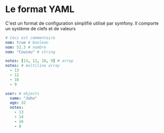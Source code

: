 # Le format YAML

C'est un format de configuration simplifié utilisé par symfony.
Il comporte un système de clefs et de valeurs

```yaml
# Ceci est commentaire
nom: true # boolean
nom: 52.3 # nombre
nom: "Coucou" # string

notes: [13, 12, 18, 9] # array
notes: # multiline array
  - 13
  - 12
  - 18
  - 9

user: # objects
  name: "John"
  age: 32
  notes:
    - 13
    - 14
    - 16
    - 8
```
